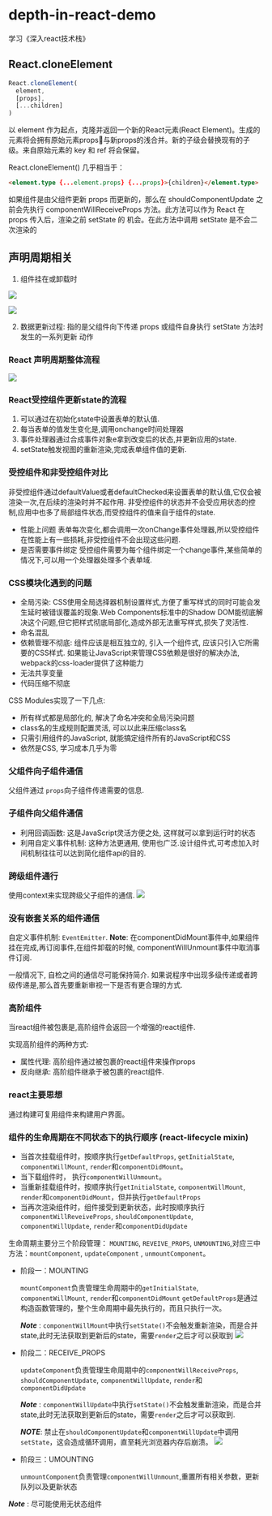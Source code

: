 # depth-in-react-demo
学习《深入react技术栈》

## React.cloneElement

```js
React.cloneElement(
  element,
  [props],
  [...children]
)
```

以 element 作为起点，克隆并返回一个新的React元素(React Element)。生成的元素将会拥有原始元素props与新props的浅合并。新的子级会替换现有的子级。来自原始元素的 key 和 ref 将会保留。

React.cloneElement() 几乎相当于：

```html
<element.type {...element.props} {...props}>{children}</element.type>
```

如果组件是由父组件更新 props 而更新的，那么在 shouldComponentUpdate 之前会先执行
componentWillReceiveProps 方法。此方法可以作为 React 在 props 传入后，渲染之前 setState 的
机会。在此方法中调用 setState 是不会二次渲染的

## 声明周期相关 ##
1. 组件挂在或卸载时

![](/images/1.png)

![](/images/2.png)

2. 数据更新过程: 指的是父组件向下传递 props 或组件自身执行 setState 方法时发生的一系列更新
动作

### React 声明周期整体流程 ###
![](/images/3.png)

### React受控组件更新state的流程 ###

1. 可以通过在初始化state中设置表单的默认值.
2. 每当表单的值发生变化是,调用onchange时间处理器
3. 事件处理器通过合成事件对象e拿到改变后的状态,并更新应用的state.
4. setState触发视图的重新渲染,完成表单组件值的更新.

### 受控组件和非受控组件对比 ###
非受控组件通过defaultValue或者defaultChecked来设置表单的默认值,它仅会被渲染一次,在后续的渲染时并不起作用.
非受控组件的状态并不会受应用状态的控制,应用中也多了局部组件状态,而受控组件的值来自于组件的state.
- 性能上问题
表单每次变化,都会调用一次onChange事件处理器,所以受控组件在性能上有一些损耗,非受控组件不会出现这些问题.
- 是否需要事件绑定
受控组件需要为每个组件绑定一个change事件,某些简单的情况下,可以用一个处理器处理多个表单域.

### CSS模块化遇到的问题 ###

- 全局污染: CSS使用全局选择器机制设置样式,方便了重写样式的同时可能会发生延时被错误覆盖的现象.Web Components标准中的Shadow DOM能彻底解决这个问题,但它把样式彻底局部化,造成外部无法重写样式,损失了灵活性.
- 命名混乱
- 依赖管理不彻底: 组件应该是相互独立的, 引入一个组件式, 应该只引入它所需要的CSS样式. 如果能让JavaScript来管理CSS依赖是很好的解决办法, webpack的css-loader提供了这种能力
- 无法共享变量
- 代码压缩不彻底

CSS Modules实现了一下几点:
- 所有样式都是局部化的, 解决了命名冲突和全局污染问题
- class名的生成规则配置灵活, 可以以此来压缩class名
- 只需引用组件的JavaScript, 就能搞定组件所有的JavaScript和CSS
- 依然是CSS, 学习成本几乎为零

### 父组件向子组件通信 ###

父组件通过 `props`向子组件传递需要的信息.

### 子组件向父组件通信 ###

- 利用回调函数: 这是JavaScript灵活方便之处, 这样就可以拿到运行时的状态
- 利用自定义事件机制: 这种方法更通用, 使用也广泛.设计组件式,可考虑加入时间机制往往可以达到简化组件api的目的.

### 跨级组件通行 ###

使用context来实现跨级父子组件的通信.
![](/images/4.png)

### 没有嵌套关系的组件通信 ###

自定义事件机制: `EventEmitter`.
**Note**: 在componentDidMount事件中,如果组件挂在完成,再订阅事件,在组件卸载的时候, componentWillUnmount事件中取消事件订阅.

一般情况下, 自检之间的通信尽可能保持简介. 如果说程序中出现多级传递或者跨级传递是,那么首先要重新审视一下是否有更合理的方式.

### 高阶组件 ###

当react组件被包裹是,高阶组件会返回一个增强的react组件.

实现高阶组件的两种方式:
- 属性代理: 高阶组件通过被包裹的react组件来操作props
- 反向继承: 高阶组件继承于被包裹的react组件.

### react主要思想 ###

通过构建可复用组件来构建用户界面。

### 组件的生命周期在不同状态下的执行顺序 (react-lifecycle mixin) ###

- 当首次挂载组件时，按顺序执行`getDefaultProps`, `getInitialState`, `componentWillMount`, `render`和`componentDidMount`。
- 当下载组件时， 执行`componentWillUnmount`。
- 当重新挂载组件时，按顺序执行`getInitialState`, `componentWillMount`, `render`和`componentDidMount`，但并执行`getDefaultProps`
- 当再次渲染组件时，组件接受到更新状态，此时按顺序执行`componentWillReveiveProps`, `shouldComponentUpdate`, `componentWillUpdate`, `render`和`componentDidUpdate`

生命周期主要分三个阶段管理： `MOUNTING`, `REVEIVE_PROPS`, `UNMOUNTING`,对应三中方法：`mountComponent`, `updateComponent` , `unmountComponent`。

- 阶段一：MOUNTING

  `mountComponent`负责管理生命周期中的`getInitialState`, `componentWillMount`, `render`和`componentDidMount`
  `getDefaultProps`是通过构造函数管理的，整个生命周期中最先执行的，而且只执行一次。

  ***Note*** : `componentWillMount`中执行`setState()`不会触发重新渲染，而是合并state,此时无法获取到更新后的state，需要`render`之后才可以获取到
  ![](/images/5.png)

- 阶段二：RECEIVE_PROPS

  `updateComponent`负责管理生命周期中的`componentWillReceiveProps`, `shouldComponentUpdate`, `componentWillUpdate`, `render`和`componentDidUpdate`

  ***Note*** : `componentWillUpdate`中执行`setState()`不会触发重新渲染，而是合并state,此时无法获取到更新后的state，需要`render`之后才可以获取到.

  ***NOTE***: 禁止在`shouldComponentUpdate`和`componentWillUpdate`中调用`setState`，这会造成循环调用，直至耗光浏览器内存后崩溃。
  ![](/images/6.png)

- 阶段三：UMOUNTING

  `unmountComponent`负责管理`componentWillUnmount`,重置所有相关参数，更新队列以及更新状态

***Note*** : 尽可能使用无状态组件